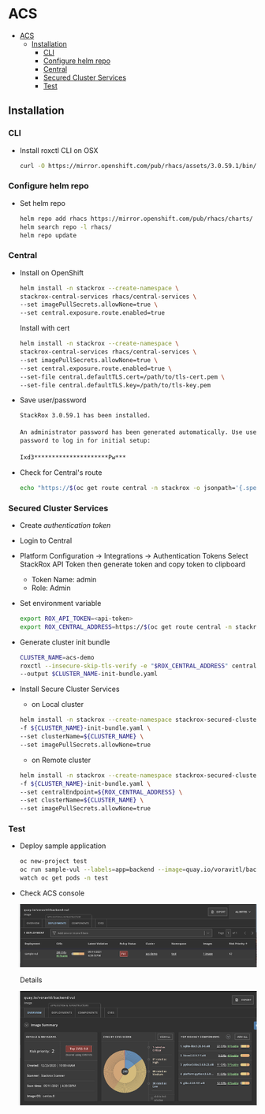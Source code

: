 # ACS
- [ACS](#acs)
  - [Installation](#installation)
    - [CLI](#cli)
    - [Configure helm repo](#configure-helm-repo)
    - [Central](#central)
    - [Secured Cluster Services](#secured-cluster-services)
    - [Test](#test)

## Installation
### CLI

- Install roxctl CLI on OSX

  ```bash
  curl -O https://mirror.openshift.com/pub/rhacs/assets/3.0.59.1/bin/Darwin/roxctl
  ```
### Configure helm repo
- Set helm repo

    ```bash
    helm repo add rhacs https://mirror.openshift.com/pub/rhacs/charts/
    helm search repo -l rhacs/
    helm repo update
    ```
### Central

- Install on OpenShift

    ```bash
    helm install -n stackrox --create-namespace \
    stackrox-central-services rhacs/central-services \
    --set imagePullSecrets.allowNone=true \
    --set central.exposure.route.enabled=true
    ```

    Install with cert
    
    ```bash
    helm install -n stackrox --create-namespace \
    stackrox-central-services rhacs/central-services \
    --set imagePullSecrets.allowNone=true \
    --set central.exposure.route.enabled=true \
    --set-file central.defaultTLS.cert=/path/to/tls-cert.pem \
    --set-file central.defaultTLS.key=/path/to/tls-key.pem
    ```

- Save user/password
  
    ```bash
    StackRox 3.0.59.1 has been installed.

    An administrator password has been generated automatically. Use username 'admin' and the following
    password to log in for initial setup:

    Ixd3*********************Pw***
    ```
- Check for Central's route
  
    ```bash
    echo "https://$(oc get route central -n stackrox -o jsonpath='{.spec.host}')"
    ```

### Secured Cluster Services
- Create *authentication token*
- Login to Central
- Platform Configuration -> Integrations -> Authentication Tokens Select StackRox API Token then generate token and copy token to clipboard
  - Token Name: admin
  - Role: Admin
- Set environment variable
    
    ```bash
    export ROX_API_TOKEN=<api-token>
    export ROX_CENTRAL_ADDRESS=https://$(oc get route central -n stackrox -o jsonpath='{.spec.host}'):443
    ```

- Generate cluster init bundle
  
    ```bash
    CLUSTER_NAME=acs-demo
    roxctl --insecure-skip-tls-verify -e "$ROX_CENTRAL_ADDRESS" central init-bundles generate $CLUSTER_NAME \
    --output $CLUSTER_NAME-init-bundle.yaml
    ```

- Install Secure Cluster Services
    - on Local cluster
    
    ```bash
    helm install -n stackrox --create-namespace stackrox-secured-cluster-services rhacs/secured-cluster-services \
    -f ${CLUSTER_NAME}-init-bundle.yaml \
    --set clusterName=${CLUSTER_NAME} \
    --set imagePullSecrets.allowNone=true
    ```
    
    - on Remote cluster
    
    ```bash
    helm install -n stackrox --create-namespace stackrox-secured-cluster-services rhacs/secured-cluster-services \
    -f ${CLUSTER_NAME}-init-bundle.yaml \
    --set centralEndpoint=${ROX_CENTRAL_ADDRESS} \
    --set clusterName=${CLUSTER_NAME} \
    --set imagePullSecrets.allowNone=true
    ```

### Test
- Deploy sample application

    ```bash
    oc new-project test
    oc run sample-vul --labels=app=backend --image=quay.io/voravitl/backend:vul -n test 
    watch oc get pods -n test
    ```
- Check ACS console
  
  ![](images/acs-backend-vul.png)

  Details

  ![](images/acs-backend-vul-info.png)